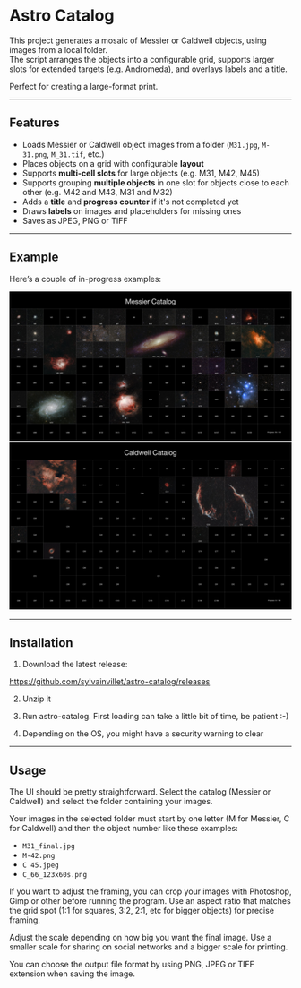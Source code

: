 # Astro Catalog

This project generates a mosaic of Messier or Caldwell objects, using images from a local folder.  
The script arranges the objects into a configurable grid, supports larger slots for extended targets (e.g. Andromeda), and overlays labels and a title.  

Perfect for creating a large-format print.

---

## Features

- Loads Messier or Caldwell object images from a folder (`M31.jpg`, `M-31.png`, `M_31.tif`, etc.)
- Places objects on a grid with configurable **layout**
- Supports **multi-cell slots** for large objects (e.g. M31, M42, M45)
- Supports grouping **multiple objects** in one slot for objects close to each other (e.g. M42 and M43, M31 and M32)
- Adds a **title** and **progress counter** if it's not completed yet
- Draws **labels** on images and placeholders for missing ones
- Saves as JPEG, PNG or TIFF

---

## Example

Here’s a couple of in-progress examples:

![Messier](messier_catalog.jpg)
![Caldwell](caldwell_catalog.jpg)

---

## Installation

1. Download the latest release:

https://github.com/sylvainvillet/astro-catalog/releases

2. Unzip it

3. Run astro-catalog. First loading can take a little bit of time, be patient :-)

4. Depending on the OS, you might have a security warning to clear
   
---

## Usage

The UI should be pretty straightforward. Select the catalog (Messier or Caldwell) and select the folder containing your images.

Your images in the selected folder must start by one letter (M for Messier, C for Caldwell) and then the object number like these examples:

* `M31_final.jpg`
* `M-42.png`
* `C 45.jpeg`
* `C_66_123x60s.png`

If you want to adjust the framing, you can crop your images with Photoshop, Gimp or other before running the program. Use an aspect ratio that matches the grid spot (1:1 for squares, 3:2, 2:1, etc for bigger objects) for precise framing.

Adjust the scale depending on how big you want the final image. Use a smaller scale for sharing on social networks and a bigger scale for printing.

You can choose the output file format by using PNG, JPEG or TIFF extension when saving the image.
